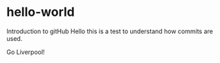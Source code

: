 # hello-world
Introduction to gitHub
Hello this is a test to understand how commits are used.

Go Liverpool!
